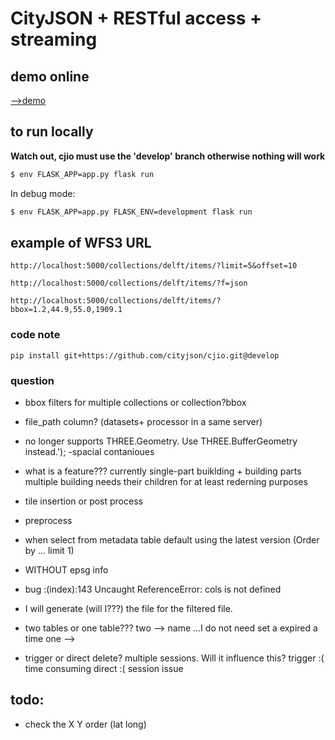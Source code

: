 # CityJSON + RESTful access + streaming


## demo online

[-->demo](http://hugoledoux.pythonanywhere.com/)

## to run locally

__Watch out, cjio must use the 'develop' branch otherwise nothing will work__

```bash
$ env FLASK_APP=app.py flask run
```

In debug mode:
```bash
$ env FLASK_APP=app.py FLASK_ENV=development flask run
```

## example of WFS3 URL

```
http://localhost:5000/collections/delft/items/?limit=5&offset=10
```

```
http://localhost:5000/collections/delft/items/?f=json
```

```
http://localhost:5000/collections/delft/items/?bbox=1.2,44.9,55.0,1909.1
```

### code note 
```
pip install git+https://github.com/cityjson/cjio.git@develop
```

### question
- bbox filters for multiple collections or collection?bbox
- file_path column? (datasets+ processor in a same server)
- no longer supports THREE.Geometry. Use THREE.BufferGeometry instead.');
-spacial contanioues 
- what is a feature??? currently single-part buiklding + building parts 
multiple building needs their children for at least rederning purposes
- tile insertion or post process
- preprocess


- when select from metadata table default using the latest version (Order by ... limit 1)
- WITHOUT epsg info 
- bug :(index):143 Uncaught ReferenceError: cols is not defined
- I will generate (will I???) the file for the filtered file.
- two tables or one table???
two --> name ...I do not need set a expired a time
one --> 
- trigger or direct delete? multiple sessions. Will it influence this?
trigger :( time consuming 
direct :(  session issue

## todo:
- check the X Y order (lat long)